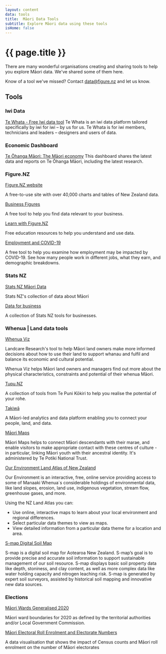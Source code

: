 ```yaml
---
layout: content
data: tools
title:  Māori Data Tools
subtitle: Explore Māori data using these tools
isHome: false
---
```


# {{ page.title }}

There are many wonderful organisations creating and sharing tools to help you explore Māori data. We've shared some of them here. 

Know of a tool we've missed? Contact <data@figure.nz> and let us know.

## Tools

### Iwi Data

[Te Whata - Free Iwi data tool](https://tewhata.io)
Te Whata is an iwi data platform tailored specifically by iwi for iwi – by us for us. Te Whata is for iwi members, technicians and leaders – designers and users of data.

### Economic Dashboard
[Te Ōhanga Māori: The Māori economy](https://www.berl.co.nz/te-ohanga-maori)
This dashboard shares the latest data and reports on Te Ōhanga Māori, including the latest research.

### Figure.NZ

[Figure.NZ website](https://figure.nz)

A free-to-use site with over 40,000 charts and tables of New Zealand data.

[Business Figures](https://figure.nz/business)

A free tool to help you find data relevant to your business.

[Learn with Figure.NZ](https://learn.figure.nz)

Free education resources to help you understand and use data.

[Employment and COVID-19](https://www.notion.so/natd/COVID-19-Job-Impacts-930f46b6cb934dd282f99007e310c010)

A free tool to help you examine how employment may be impacted by COVID-19. See how many people work in different jobs, what they earn, and demographic breakdowns.

### Stats NZ

[Stats NZ Māori Data](https://www.stats.govt.nz/topics/maori)

Stats NZ's collection of data about Māori

[Data for business](https://www.stats.govt.nz/tools/data-for-business)

A collection of Stats NZ tools for businesses.

### Whenua | Land data tools

[Whenua Viz](https://whenuaviz.landcareresearch.co.nz)

Landcare Research's tool to help Māori land owners make more informed decisions about how to use their land to support whanau and fulfil and balance its economic and cultural potential. 

Whenua Viz helps Māori land owners and managers find out more about the physical characteristics, constraints and potential of their whenua Māori.

[Tupu.NZ](https://www.tupu.nz/en)

A collection of tools from Te Puni Kōkiri to help you realise the potential of your rohe.

[Takiwā](https://takiwa.co)

A Māori-led analytics and data platform enabling you to connect your people, land, and data.

[Māori Maps](https://maorimaps.com/)

Māori Maps helps to connect Māori descendants with their marae, and enable visitors to make appropriate contact with these centres of culture - in particular, linking Māori youth with their ancestral identity. It's administered by Te Potiki National Trust.

[Our Environment Land Atlas of New Zealand](https://ourenvironment.scinfo.org.nz/)

Our Environment is an interactive, free, online service providing access to some of Manaaki Whenua´s considerable holdings of environmental data, like land slopes, erosion, land use, indigenous vegetation, stream flow, greenhouse gases, and more.

Using the NZ Land Atlas you can:

- Use online, interactive maps to learn about your local environment and regional differences.
- Select particular data themes to view as maps.
- View detailed information from a particular data theme for a location and area.

[S-map Digital Soil Map](https://smap.landcareresearch.co.nz/#)

S-map is a digital soil map for Aotearoa New Zealand. S-map’s goal is to provide precise and accurate soil information to support sustainable management of our soil resource. S-map displays basic soil property data like depth, stoniness, and clay content, as well as more complex data like water holding capacity and nitrogen leaching risk. S-map is generated by expert soil surveyors, assisted by historical soil mapping and innovative new data sources.



### Elections

[Māori Wards Generalised 2020](https://catalogue.data.govt.nz/dataset/mori-ward-2020-generalised)

Māori ward boundaries for 2020 as defined by the territorial authorities and/or Local Government Commission.

[Māori Electoral Roll Enrolment and Electorate Numbers](https://daniel-barnett.github.io/census-electorates/)

A data visualisation that shows the impact of Census counts and Māori roll enrolment on the number of Māori electorates